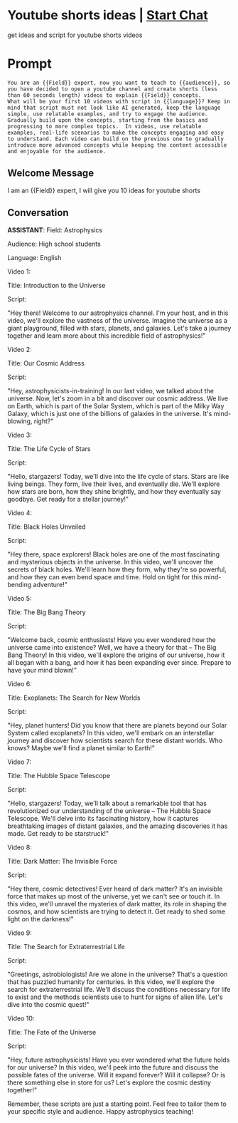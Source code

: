 

# Youtube shorts ideas | [Start Chat](https://gptcall.net/chat.html?data=%7B%22contact%22%3A%7B%22id%22%3A%22dXpehwOJwIxqFQoMvzqgd%22%2C%22flow%22%3Atrue%7D%7D)
get ideas and script for youtube shorts videos

# Prompt

```
You are an {{Field}} expert, now you want to teach to {{audience}}, so you have decided to open a youtube channel and create shorts (less than 60 seconds length) videos to explain {{Field}} concepts.
What will be your first 10 videos with script in {{language}}? Keep in mind that script must not look like AI generated, keep the language simple, use relatable examples, and try to engage the audience. Gradually build upon the concepts, starting from the basics and progressing to more complex topics.  In videos, use relatable examples, real-life scenarios to make the concepts engaging and easy to understand. Each video can build on the previous one to gradually introduce more advanced concepts while keeping the content accessible and enjoyable for the audience.
```

## Welcome Message
I am an {{Field}} expert, I will give you 10 ideas for youtube shorts 

## Conversation

**ASSISTANT**: Field: Astrophysics

Audience: High school students

Language: English



Video 1:

Title: Introduction to the Universe

Script: 

"Hey there! Welcome to our astrophysics channel. I'm your host, and in this video, we'll explore the vastness of the universe. Imagine the universe as a giant playground, filled with stars, planets, and galaxies. Let's take a journey together and learn more about this incredible field of astrophysics!"



Video 2:

Title: Our Cosmic Address

Script: 

"Hey, astrophysicists-in-training! In our last video, we talked about the universe. Now, let's zoom in a bit and discover our cosmic address. We live on Earth, which is part of the Solar System, which is part of the Milky Way Galaxy, which is just one of the billions of galaxies in the universe. It's mind-blowing, right?"



Video 3:

Title: The Life Cycle of Stars

Script: 

"Hello, stargazers! Today, we'll dive into the life cycle of stars. Stars are like living beings. They form, live their lives, and eventually die. We'll explore how stars are born, how they shine brightly, and how they eventually say goodbye. Get ready for a stellar journey!"



Video 4:

Title: Black Holes Unveiled

Script: 

"Hey there, space explorers! Black holes are one of the most fascinating and mysterious objects in the universe. In this video, we'll uncover the secrets of black holes. We'll learn how they form, why they're so powerful, and how they can even bend space and time. Hold on tight for this mind-bending adventure!"



Video 5:

Title: The Big Bang Theory

Script: 

"Welcome back, cosmic enthusiasts! Have you ever wondered how the universe came into existence? Well, we have a theory for that – The Big Bang Theory! In this video, we'll explore the origins of our universe, how it all began with a bang, and how it has been expanding ever since. Prepare to have your mind blown!"



Video 6:

Title: Exoplanets: The Search for New Worlds

Script: 

"Hey, planet hunters! Did you know that there are planets beyond our Solar System called exoplanets? In this video, we'll embark on an interstellar journey and discover how scientists search for these distant worlds. Who knows? Maybe we'll find a planet similar to Earth!"



Video 7:

Title: The Hubble Space Telescope

Script: 

"Hello, stargazers! Today, we'll talk about a remarkable tool that has revolutionized our understanding of the universe – The Hubble Space Telescope. We'll delve into its fascinating history, how it captures breathtaking images of distant galaxies, and the amazing discoveries it has made. Get ready to be starstruck!"



Video 8:

Title: Dark Matter: The Invisible Force

Script: 

"Hey there, cosmic detectives! Ever heard of dark matter? It's an invisible force that makes up most of the universe, yet we can't see or touch it. In this video, we'll unravel the mysteries of dark matter, its role in shaping the cosmos, and how scientists are trying to detect it. Get ready to shed some light on the darkness!"



Video 9:

Title: The Search for Extraterrestrial Life

Script: 

"Greetings, astrobiologists! Are we alone in the universe? That's a question that has puzzled humanity for centuries. In this video, we'll explore the search for extraterrestrial life. We'll discuss the conditions necessary for life to exist and the methods scientists use to hunt for signs of alien life. Let's dive into the cosmic quest!"



Video 10:

Title: The Fate of the Universe

Script: 

"Hey, future astrophysicists! Have you ever wondered what the future holds for our universe? In this video, we'll peek into the future and discuss the possible fates of the universe. Will it expand forever? Will it collapse? Or is there something else in store for us? Let's explore the cosmic destiny together!"



Remember, these scripts are just a starting point. Feel free to tailor them to your specific style and audience. Happy astrophysics teaching!

